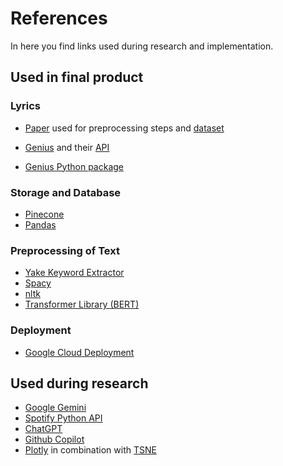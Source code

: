 # References

In here you find links used during research and implementation.

## Used in final product

### Lyrics
- [Paper](https://sol.sbc.org.br/index.php/eniac/article/view/12155) used for preprocessing steps and [dataset](https://data.mendeley.com/datasets/3t9vbwxgr5/3)

- [Genius](https://genius.com/) and their [API](https://docs.genius.com/)
- [Genius Python package](https://lyricsgenius.readthedocs.io/en/master/)

### Storage and Database
- [Pinecone](https://www.pinecone.io/)
- [Pandas](https://pandas.pydata.org/)

### Preprocessing of Text
- [Yake Keyword Extractor](https://github.com/LIAAD/yake)
- [Spacy](https://spacy.io/)
- [nltk](https://www.nltk.org/)
- [Transformer Library (BERT)](https://huggingface.co/docs/transformers/index)

### Deployment
- [Google Cloud Deployment](https://lesliemwubbel.com/setting-up-a-flask-app-and-deploying-it-via-google-cloud/)

## Used during research

- [Google Gemini](https://ai.google.dev/api?hl=de&lang=python)
- [Spotify Python API](https://spotipy.readthedocs.io/en/2.24.0/)
- [ChatGPT](https://chatgpt.com/)
- [Github Copilot](https://github.com/features/copilot)
- [Plotly](https://plotly.com/) in combination with [TSNE](https://scikit-learn.org/1.5/modules/generated/sklearn.manifold.TSNE.html)
